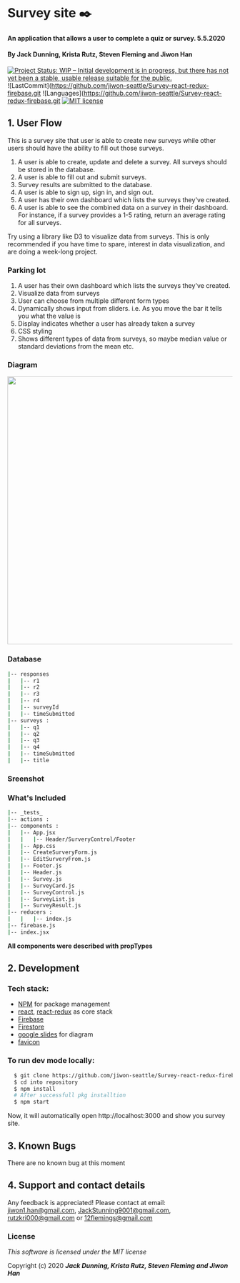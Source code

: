 
# Survey site :black_nib:

#### An application that allows a user to complete a quiz or survey. 5.5.2020

#### By Jack Dunning, Krista Rutz, Steven Fleming and Jiwon Han

[![Project Status: WIP – Initial development is in progress, but there has not yet been a stable, usable release suitable for the public.](https://www.repostatus.org/badges/latest/wip.svg)](https://www.repostatus.org/#wip)
![LastCommit](https://github.com/jiwon-seattle/Survey-react-redux-firebase.git
![Languages](https://github.com/jiwon-seattle/Survey-react-redux-firebase.git
[![MIT license](https://img.shields.io/badge/License-MIT-orange.svg)](https://lbesson.mit-license.org/)


## 1. User Flow

This is a survey site that user is able to create new surveys while other users should have the ability to fill out those surveys.

1. A user is able to create, update and delete a survey. All surveys should be stored in the database.
2. A user is able to fill out and submit surveys. 
3. Survey results are submitted to the database. 
4. A user is able to sign up, sign in, and sign out.
5. A user has their own dashboard which lists the surveys they've created.
6. A user is able to see the combined data on a survey in their dashboard. For instance, if a survey provides a 1-5 rating, return an average rating for all surveys.

Try using a library like D3 to visualize data from surveys. This is only recommended if you have time to spare, interest in data visualization, and are doing a week-long project.

### Parking lot 
1. A user has their own dashboard which lists the surveys they've created.
2. Visualize data from surveys
3. User can choose from multiple different form types
4. Dynamically shows input from sliders. i.e. As you move the bar it tells you what the value is
5. Display indicates whether a user has already taken a survey
6. CSS styling
7. Shows different types of data from surveys, so maybe median value or standard deviations from the mean etc.


### Diagram

<img src="src/img/React Quiz component tree.png" width="600px" />

### Database

```bash 
|-- responses
|   |-- r1
|   |-- r2
|   |-- r3
|   |-- r4
|   |-- surveyId
|   |-- timeSubmitted
|-- surveys :
|   |-- q1
|   |-- q2
|   |-- q3
|   |-- q4
|   |-- timeSubmitted
|   |-- title
```

### Sreenshot

### What's Included

```bash 
|-- _tests_ 
|-- actions :
|-- components :
|   |-- App.jsx
|   |   |-- Header/SurveryControl/Footer
|   |-- App.css
|   |-- CreateSurveryForm.js
|   |-- EditSurveryFrom.js
|   |-- Footer.js
|   |-- Header.js
|   |-- Survey.js
|   |-- SurveyCard.js
|   |-- SurveyControl.js
|   |-- SurveyList.js
|   |-- SurveyResult.js
|-- reducers :
|   |   |-- index.js
|-- firebase.js
|-- index.jsx
```

**All components were described with propTypes**

## 2. Development

### Tech stack:

+ [NPM](https://www.npmjs.com/) for package management
+ [react](https://reactjs.org/), [react-redux](https://react-redux.js.org/) as core stack
+ [Firebase](https://firebase.google.com/)
+ [Firestore](https://firebase.google.com/docs/firestore)
+ [google slides](https://google.com/slides/about/) for diagram
+ [favicon](https://www.favicon-generator.org/) 

### To run dev mode locally:

```bash
  $ git clone https://github.com/jiwon-seattle/Survey-react-redux-firebase.git
  $ cd into repository
  $ npm install  
  # After successfull pkg installtion
  $ npm start
```
Now, it will automatically open http://localhost:3000 and show you survey site.

## 3. Known Bugs

There are no known bug at this moment

## 4. Support and contact details

Any feedback is appreciated! Please contact at email: jiwon1.han@gmail.com, JackStunning9001@gmail.com, rutzkri000@gmail.com or 12flemings@gmail.com

### License

*This software is licensed under the MIT license*

Copyright (c) 2020 **_Jack Dunning, Krista Rutz, Steven Fleming and Jiwon Han_**


